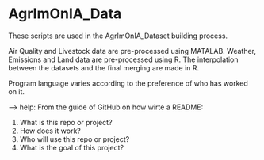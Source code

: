 # AgrImOnIA_Data

These scripts are used in the AgrImOnIA_Dataset building process.

Air Quality and Livestock data are pre-processed using MATALAB.
Weather, Emissions and Land data are pre-processed using R.
The interpolation between the datasets and the final merging are made in R.

Program language varies according to the preference of who has worked on it.


--> help:
From the guide of GitHub on how wirte a README:
1. What is this repo or project?
2. How does it work?
3. Who will use this repo or project?
4. What is the goal of this project?
